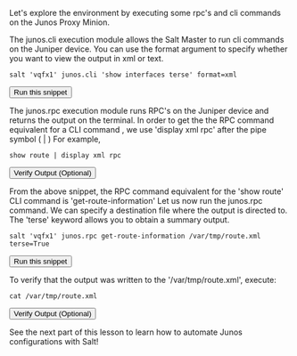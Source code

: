 Let's explore the environment by executing some rpc's and cli commands on the Junos Proxy Minion.

The junos.cli execution module allows the Salt Master to run cli commands on the Juniper device. You can use the  format argument to specify whether you want to view the output in xml or text.

```
salt 'vqfx1' junos.cli 'show interfaces terse' format=xml
```
<button type="button" class="btn btn-primary btn-sm" onclick="runSnippetInTab('salt1', this)">Run this snippet</button>

The junos.rpc execution module runs RPC's on the Juniper device and returns the output on the terminal.
In order to get the the RPC command equivalent for a CLI command , we use 'display xml rpc' after the pipe symbol ( | )
For example,

```
show route | display xml rpc
```
<button type="button" class="btn btn-primary btn-sm" onclick="runSnippetInTab('vqfx1', this)">Verify Output (Optional)</button>

From the above snippet, the RPC command equivalent for the 'show route' CLI command is 'get-route-information'
Let us now run the junos.rpc command. We can specify a destination file where the output is directed to. The 'terse' keyword allows you to obtain a summary output.

```
salt 'vqfx1' junos.rpc get-route-information /var/tmp/route.xml terse=True
```
<button type="button" class="btn btn-primary btn-sm" onclick="runSnippetInTab('salt1', this)">Run this snippet</button>

To verify that the output was written to the '/var/tmp/route.xml', execute:

```
cat /var/tmp/route.xml
```
<button type="button" class="btn btn-primary btn-sm" onclick="runSnippetInTab('salt1', this)">Verify Output (Optional)</button>

See the next part of this lesson to learn how to automate Junos configurations with Salt!
